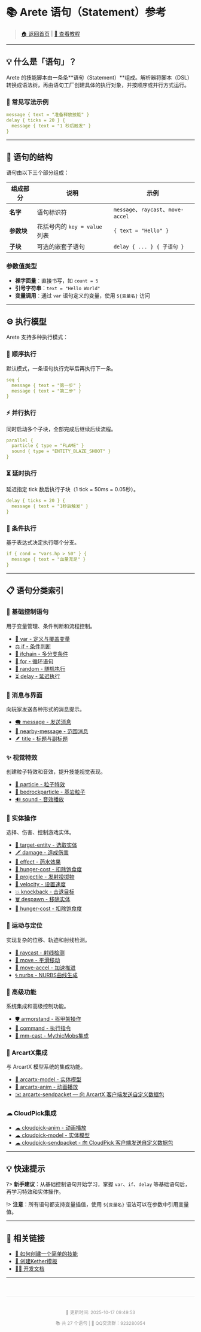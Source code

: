 # 📚 Arete 语句（Statement）参考

> [🏠 返回首页](/) | [📖 查看教程](/如何创建一个简单的技能.md)

---

## 💡 什么是「语句」？

Arete 的技能脚本由一条条**语句（Statement）**组成。解析器将脚本（DSL）转换成语法树，再由语句工厂创建具体的执行对象，并按顺序或并行方式运行。

### 📝 常见写法示例

```yaml
message { text = "准备释放技能" }
delay { ticks = 20 } {
  message { text = "1 秒后触发" }
}
```

---

## 🔧 语句的结构

语句由以下三个部分组成：

| 组成部分 | 说明 | 示例 |
|---------|------|------|
| **名字** | 语句标识符 | `message`、`raycast`、`move-accel` |
| **参数块** | 花括号内的 `key = value` 列表 | `{ text = "Hello" }` |
| **子块** | 可选的嵌套子语句 | `delay { ... } { 子语句 }` |

### 参数值类型
- **裸字面量**：直接书写，如 `count = 5`
- **引号字符串**：`text = "Hello World"`
- **变量调用**：通过 `var` 语句定义的变量，使用 `${变量名}` 访问

---

## ⚙️ 执行模型

Arete 支持多种执行模式：

### 🔄 顺序执行
默认模式，一条语句执行完毕后再执行下一条。

```yaml
seq {
  message { text = "第一步" }
  message { text = "第二步" }
}
```

### ⚡ 并行执行
同时启动多个子块，全部完成后继续后续流程。

```yaml
parallel {
  particle { type = "FLAME" }
  sound { type = "ENTITY_BLAZE_SHOOT" }
}
```

### ⏳ 延时执行
延迟指定 tick 数后执行子块（1 tick = 50ms = 0.05秒）。

```yaml
delay { ticks = 20 } {
  message { text = "1秒后触发" }
}
```

### 🔀 条件执行
基于表达式决定执行哪个分支。

```yaml
if { cond = "vars.hp > 50" } {
  message { text = "血量充足" }
}
```

---

## 📋 语句分类索引

### 🔧 基础控制语句
用于变量管理、条件判断和流程控制。

- [🧰 var - 定义与覆盖变量](「Arete语句（Statement）」/var—定义_覆盖上下文变量.md)
- [⚖️ if - 条件判断](「Arete语句（Statement）」/⚖️if—条件判断语句.md)
- [🧠 ifchain - 多分支条件](「Arete语句（Statement）」/ifchain—多分支条件执行_case…else链.md)
- [🔁 for - 循环语句](「Arete语句（Statement）」/for—计次数_区间循环_临时变量.md)
- [🎲 random - 随机执行](「Arete语句（Statement）」/random—按权重随机执行一个子块.md)
- [⏳ delay - 延迟执行](「Arete语句（Statement）」/⏳delay—延迟执行后续语句.md)

### 💬 消息与界面
向玩家发送各种形式的消息提示。

- [🗨️ message - 发送消息](️「Arete语句（Statement）」/message—发送消息语句.md)
- [📢 nearby-message - 范围消息](「Arete语句（Statement）」/nearby-message—向附近玩家发送消息.md)
- [🪶 title - 标题与副标题](「Arete语句（Statement）」/title—显示标题与副标题.md)

### ✨ 视觉特效
创建粒子特效和音效，提升技能视觉表现。

- [🌌 particle - 粒子特效](「Arete语句（Statement）」/particle—粒子特效语句.md)
- [🌈 bedrockparticle - 基岩粒子](「Arete语句（Statement）」/bedrockparticle—播放基岩粒子特效.md)
- [🔊 sound - 音效播放](「Arete语句（Statement）」/sound—播放音效.md)

### 🎯 实体操作
选择、伤害、控制游戏实体。

- [🎯 target-entity - 选取实体](target-entity—范围选取实体_写入上下文变量.md)
- [🗡️ damage - 造成伤害](️damage—造成伤害.md)
- [🧪 effect - 药水效果](effect—施加药水效果.md)
- [🍞 hunger-cost - 扣除饱食度](hunger-cost—扣除饱食度.md)
- [🎯 projectile - 发射投掷物](projectile—投掷物.md)
- [💨 velocity - 设置速度](velocity—设置实体速度_冲刺击退.md)
- [💥 knockback - 击退目标](knockback—按方向击退目标_震退敌人.md)
- [🗑 despawn - 移除实体](despawn—移除实体_清理载体.md)
- [🍞 hunger-cost - 扣除饱食度](「Arete语句（Statement）」/hunger-cost—扣除饱食度.md)

### 🚀 运动与定位
实现复杂的位移、轨迹和射线检测。

- [🎯 raycast - 射线检测](「Arete语句（Statement）」/raycast—获取视线命中点_命中实体指针.md)
- [🧭 move - 平滑移动](「Arete语句（Statement）」/move—平滑移动实体_插值位移（含缓动）.md)
- [🚀 move-accel - 加速推进](「Arete语句（Statement）」/move-accel—加速度推进_追踪位移（限速可控）.md)
- [🌀 nurbs - NURBS曲线生成](「Arete语句（Statement）」/nurbs—三维曲线采样语句（NURBS曲线生成）.md)

### 🔨 高级功能
系统集成和高级控制功能。

- [🛡️ armorstand - 盔甲架操作](「Arete语句（Statement）」/️armorstand—生成与驱动隐形盔甲架（可穿物、可运动）.md)
- [🧾 command - 执行指令](「Arete语句（Statement）」/command—控制台执行指令_支持占位符.md)
- [🐉 mm-cast - MythicMobs集成](「Arete语句（Statement）」/mm-cast—调用MythicMobs技能_触发外部连锁.md)

### 🎨 ArcartX集成
与 ArcartX 模型系统的集成功能。

- [🦋 arcartx-model - 实体模型](「Arete语句（Statement）」/arcartx-model—设置ArcartX实体模型.md)
- [🐺 arcartx-anim - 动画播放](「Arete语句（Statement）」/arcartx-anim—播放ArcartX动画.md)
- [✉️ arcartx-sendpacket — 向 ArcartX 客户端发送自定义数据包](「Arete语句（Statement）」/arcartx-sendpacket——向ArcartX客户端发送自定义数据包.md)

### ☁ CloudPick集成
- [☁ cloudpick-anim - 动画播放](「Arete语句（Statement）」/cloudpick-anim—播放CloudPick动画.md)
- [☁ cloudpick-model - 实体模型](「Arete语句（Statement）」/cloudpick-model—设置CloudPick模型.md)
- [☁ cloudpick-sendpacket - 向 CloudPick 客户端发送自定义数据包](「Arete语句（Statement）」/cloudpick-sendpacket——向CloudPick客户端发送自定义数据包.md)
---

## 💡 快速提示

?> **新手建议**：从基础控制语句开始学习，掌握 `var`、`if`、`delay` 等基础语句后，再学习特效和实体操作。

!> **注意**：所有语句都支持变量插值，使用 `${变量名}` 语法可以在参数中引用变量值。

---

## 🔗 相关链接

- [📖 如何创建一个简单的技能](如何创建一个简单的技能.md)
- [🔧 创建Kether模板](如何创建一个简单的Kether模板/index.md)
- [👨‍💻 开发文档](附属开发以及对应API/index.md)

---

<div style="text-align: center; padding: 20px 0; color: #999; font-size: 12px; border-top: 1px solid #eee; margin-top: 50px;">
  <p>📝 更新时间: 2025-10-17 09:49:53</p>
  <p>📚 共 27 个语句 | 💬 QQ交流群：923280954</p>
</div>